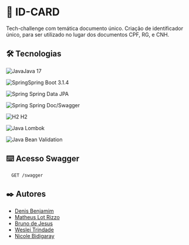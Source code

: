 
# 🚀 ID-CARD

Tech-challenge com temática documento único. Criação de identificador único, para ser utilizado no lugar dos documentos CPF, RG, e CNH.



## 🛠️ Tecnologias

![Java](https://skillicons.dev/icons?i=java)Java 17 

![Spring](https://skillicons.dev/icons?i=spring)Spring Boot 3.1.4

![Spring](https://skillicons.dev/icons?i=spring)
Spring Data JPA

![Spring](https://skillicons.dev/icons?i=spring)
Spring Doc/Swagger

![H2](https://skillicons.dev/icons?i=scala)
H2

![Java](https://skillicons.dev/icons?i=java)
Lombok

![Java](https://skillicons.dev/icons?i=java)
Bean Validation


## ⌨️ Acesso Swagger
```http
  GET /swagger
```

## ✒️ Autores

- [Denis Benjamim](https://www.github.com/denisbenjamim)
- [Matheus Lot Rizzo](https://www.github.com/MatheusLotRizzo)
- [Bruno de Jesus](https://www.github.com/brujp)
- [Weslei Trindade](https://www.github.com/westrindade)
- [Nicole Bidigaray](https://www.github.com/Nicole-Bidigaray)


